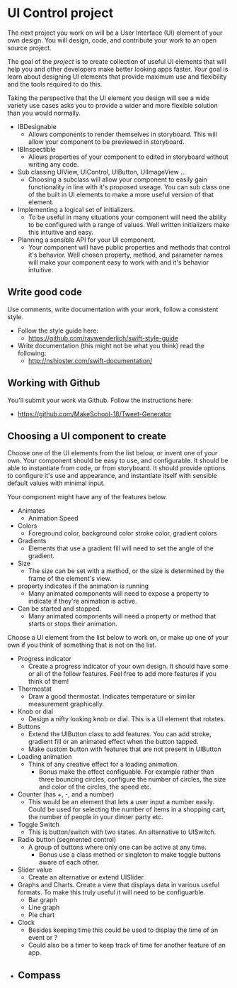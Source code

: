 # UI Control project 

The next project you work on will be a User Interface (UI) element of your own design. You will 
design, code, and contribute your work to an open source project. 

The goal of the *project* is to create collection of useful UI elements that will help you and other 
developers make better looking apps faster. *Your* goal is learn about designing UI elements that 
provide maximum use and flexibility and the tools required to do this.

Taking the perspective that the UI element you design will see a wide variety use cases asks you 
to provide a wider and more flexible solution than you would normally.

- IBDesignable
    - Allows components to render themselves in storyboard. This will allow your component to be 
    previewed in storyboard. 
- IBInspectible
    - Allows properties of your component to edited in storyboard without writing any code. 
- Sub classing UIView, UIControl, UIButton, UIImageView ...
    - Choosing a subclass will allow your component to easily gain functionality in line with it's 
    proposed useage. You can sub class one of the built in UI elements to make a more useful 
    version of that element. 
- Implementing a logical set of initializers. 
    - To be useful in many situations your component will need the ability to be configured with 
    a range of values. Well written initializers make this intuitive and easy.  
- Planning a sensible API for your UI component.
    - Your component will have public properties and methods that control it's behavior. Well 
    chosen property, method, and parameter names will make your component easy to work with and 
    it's behavior intuitive.
    
## Write good code

Use comments, write documentation with your work, follow a consistent style. 

- Follow the style guide here:
    - https://github.com/raywenderlich/swift-style-guide
- Write documentation (this might not be what you think) read the following:
    - http://nshipster.com/swift-documentation/
    
## Working with Github

You'll submit your work via Github. Follow the instructions here: 

- https://github.com/MakeSchool-18/Tweet-Generator

## Choosing a UI component to create

Choose one of the UI elements from the list below, or invent one of your own. Your component should 
be easy to use, and configurable. It should be able to instantiate from code, or from storyboard. 
It should provide options to configure it's use and appearance, and instantiate itself with sensible 
default values with minimal input.

Your component might have any of the features below. 

- Animates
    - Animation Speed
- Colors
    - Foreground color, background color stroke color, gradient colors
- Gradients 
    - Elements that use a gradient fill will need to set the angle of the gradient. 
- Size 
    - The size can be set with a method, or the size is determined by the frame of the element's 
    view. 
- property indicates if the animation is running
    - Many animated components will need to expose a property to indicate if they're animation is 
    active. 
- Can be started and stopped. 
    - Many animated components will need a property or method that starts or stops their animation. 

Choose a UI element from the list below to work on, or make up one of your own if you think of 
something that is not on the list. 

- Progress indicator
    - Create a progress indicator of your own design. It should have some or all of the follow
    features. Feel free to add more features if you think of them!
- Thermostat 
    - Draw a good thermostat. Indicates temperature or similar measurement graphically. 
- Knob or dial 
    - Design a nifty looking knob or dial. This is a UI element that rotates. 
- Buttons
    - Extend the UIButton class to add features. You can add stroke, gradient fill or an animated 
    effect when the button tapped. 
    - Make custom button with features that are not present in UIButton
- Loading animation 
    - Think of any creative effect for a loading animation. 
        - Bonus make the effect configuable. For example rather than three bouncing circles, configure 
        the number of circles, the size and color of the circles, the speed etc. 
- Counter (has +, -, and a number)
    - This would be an element that lets a user input a number easily. Could be used for selecting 
    the number of items in a shopping cart, the number of people in your dinner party etc. 
- Toggle Switch 
    - This is button/switch with two states. An alternative to UISwitch. 
- Radio button (segmented control)
    - A group of buttons where only one can be active at any time. 
        - Bonus use a class method or singleton to make toggle buttons aware of each other.
- Slider value 
    - Create an alternative or extend UISlider. 
- Graphs and Charts. Create a view that displays data in various useful formats. To make this truly 
useful it will need to be configuarble. 
    - Bar graph
    - Line graph
    - Pie chart
- Clock
    - Besides keeping time this could be used to display the time of an event or ?
    - Could also be a timer to keep track of time for another feature of an app. 
- Compass
    - 
